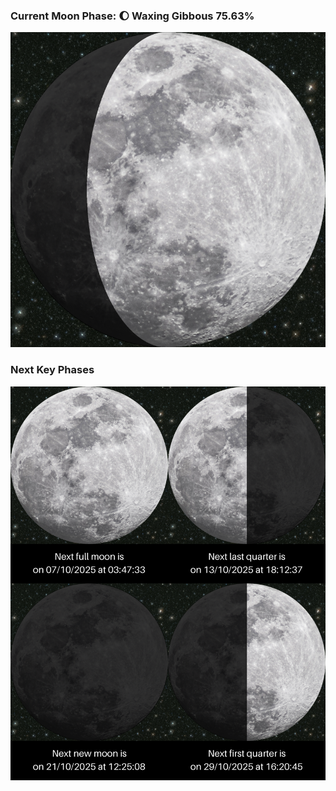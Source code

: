 ### Current Moon Phase: 🌔 Waxing Gibbous 75.63%
![Moon Phase](moonphase.png)
### Next Key Phases
![Gallery](gallery.png)